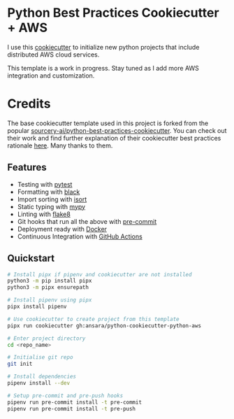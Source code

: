 # Python Best Practices Cookiecutter + AWS
I use this [cookiecutter](https://github.com/audreyr/cookiecutter) to initialize new python projects that include distributed AWS cloud services. 

This template is a work in progress. Stay tuned as I add more AWS integration and customization.


# Credits
The base cookiecutter template used in this project is forked from the popular [sourcery-ai/python-best-practices-cookiecutter](https://github.com/sourcery-ai/python-best-practices-cookiecutter). You can check out their work and find further explanation of their cookiecutter best practices rationale [here](https://sourcery.ai/blog/python-best-practices/). Many thanks to them.


## Features
- Testing with [pytest](https://docs.pytest.org/en/latest/)
- Formatting with [black](https://github.com/psf/black)
- Import sorting with [isort](https://github.com/timothycrosley/isort)
- Static typing with [mypy](http://mypy-lang.org/)
- Linting with [flake8](http://flake8.pycqa.org/en/latest/)
- Git hooks that run all the above with [pre-commit](https://pre-commit.com/)
- Deployment ready with [Docker](https://docker.com/)
- Continuous Integration with [GitHub Actions](https://github.com/features/actions)

## Quickstart
```sh
# Install pipx if pipenv and cookiecutter are not installed
python3 -m pip install pipx
python3 -m pipx ensurepath

# Install pipenv using pipx
pipx install pipenv

# Use cookiecutter to create project from this template
pipx run cookiecutter gh:ansara/python-cookiecutter-python-aws

# Enter project directory
cd <repo_name>

# Initialise git repo
git init

# Install dependencies
pipenv install --dev

# Setup pre-commit and pre-push hooks
pipenv run pre-commit install -t pre-commit
pipenv run pre-commit install -t pre-push
```
